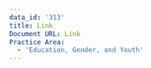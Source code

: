```yaml
---
data_id: '313'
title: Link
Document URL: Link
Practice Area:
  - 'Education, Gender, and Youth'
---
```

